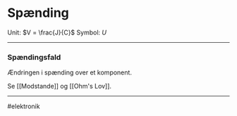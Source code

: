 # Spænding
Unit: $V = \frac{J}{C}$
Symbol: $U$

---

### Spændingsfald
Ændringen i spænding over et komponent.

Se [[Modstande]] og [[Ohm's Lov]].

---
#elektronik 